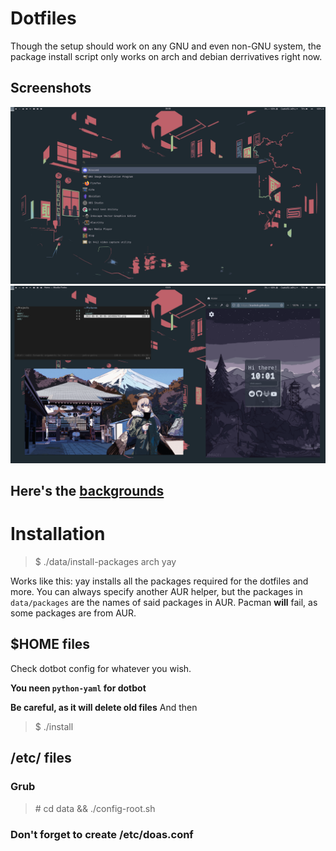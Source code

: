 # Dotfiles

Though the setup should work on any GNU and even non-GNU system, the package install script only works on arch and debian derrivatives right now.

## Screenshots

![](data/screenshots/menu.png)
![](data/screenshots/apps.png)

## Here's the [backgrounds](backgrounds.md)

# Installation

> $ ./data/install-packages arch yay

Works like this: yay installs all the packages required for the dotfiles and more. You can always specify another AUR helper, but the packages in `data/packages` are the names of said packages in AUR. Pacman **will** fail, as some packages are from AUR.

## $HOME files

Check dotbot config for whatever you wish.

**You neen `python-yaml` for dotbot**

**Be careful, as it will delete old files**
And then

> $ ./install

## /etc/ files

### Grub

> \# cd data && ./config-root.sh

### Don't forget to create /etc/doas.conf
